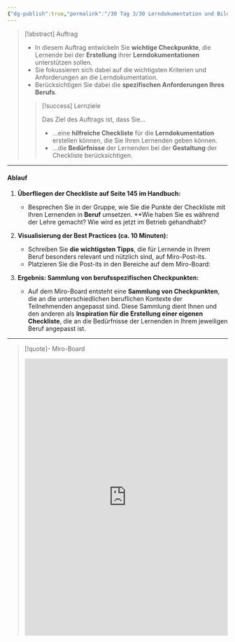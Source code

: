 ```yaml
---
{"dg-publish":true,"permalink":"/30 Tag 3/30 Lerndokumentation und Bildungsbericht/03 Best Practices Lerndokumentation/"}
---
```


>[!abstract] Auftrag
>- In diesem Auftrag entwickeln Sie **wichtige Checkpunkte**, die Lernende bei der **Erstellung** ihrer **Lerndokumentationen** unterstützen sollen. 
>- Sie fokussieren sich dabei auf die wichtigsten Kriterien und Anforderungen an die Lerndokumentation. 
>- Berücksichtigen Sie dabei die **spezifischen Anforderungen Ihres Berufs**.
>
> > [!success] Lernziele  
> >   
> > Das Ziel des Auftrags ist, dass Sie...  
> >   
> > * ...eine **hilfreiche Checkliste** für die **Lerndokumentation** erstellen können, die Sie Ihren Lernenden geben können.  
> > * ...die **Bedürfnisse** der Lernenden bei der **Gestaltung** der Checkliste berücksichtigen.  

---

#### Ablauf

1. **Überfliegen der Checkliste auf Seite 145 im Handbuch:**
    
    - Besprechen Sie in der Gruppe, wie Sie die Punkte der Checkliste mit Ihren Lernenden in **Beruf** umsetzen. **Wie haben Sie es während der Lehre gemacht? Wie wird es jetzt im Betrieb gehandhabt?
2. **Visualisierung der Best Practices (ca. 10 Minuten):**
    
    - Schreiben Sie **die wichtigsten Tipps**, die für Lernende in Ihrem Beruf besonders relevant und nützlich sind, auf Miro-Post-its.
    - Platzieren Sie die Post-its in den Bereiche auf dem Miro-Board:

3. **Ergebnis: Sammlung von berufsspezifischen Checkpunkten:**
    
    - Auf dem Miro-Board entsteht eine **Sammlung von Checkpunkten**, die an die unterschiedlichen beruflichen Kontexte der Teilnehmenden angepasst sind. Diese Sammlung dient Ihnen und den anderen als **Inspiration für die Erstellung einer eigenen Checkliste**, die an die Bedürfnisse der Lernenden in Ihrem jeweiligen Beruf angepasst ist.

---

>[!quote]- Miro-Board
><iframe width="100%" height="632" src="https://miro.com/app/live-embed/uXjVLSVkoek=/?moveToViewport=-1540,-1522,1627,1177&embedId=424039572136" frameborder="0" scrolling="no" allow="fullscreen; clipboard-read; clipboard-write" allowfullscreen></iframe>

